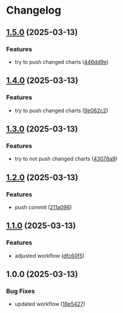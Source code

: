 # Changelog

## [1.5.0](https://github.com/PrivateAIM/hub-helm-test/compare/v1.4.0...v1.5.0) (2025-03-13)


### Features

* try to push changed charts ([446dd9e](https://github.com/PrivateAIM/hub-helm-test/commit/446dd9e94079fbf962f52ae9cda3087b2b69b251))

## [1.4.0](https://github.com/PrivateAIM/hub-helm-test/compare/v1.3.0...v1.4.0) (2025-03-13)


### Features

* try to push changed charts ([9e062c2](https://github.com/PrivateAIM/hub-helm-test/commit/9e062c2c1cede8cd5a07eb50a7bd3291e29987ed))

## [1.3.0](https://github.com/PrivateAIM/hub-helm-test/compare/v1.2.0...v1.3.0) (2025-03-13)


### Features

* try to not push changed charts ([43078a9](https://github.com/PrivateAIM/hub-helm-test/commit/43078a9586737d9d42133b915602187a222a1db7))

## [1.2.0](https://github.com/PrivateAIM/hub-helm-test/compare/v1.1.0...v1.2.0) (2025-03-13)


### Features

* push commit ([211a096](https://github.com/PrivateAIM/hub-helm-test/commit/211a096433731f4a25ae8b80d5c216c7dd332981))

## [1.1.0](https://github.com/PrivateAIM/hub-helm-test/compare/v1.0.0...v1.1.0) (2025-03-13)


### Features

* adjusted workflow ([dfc60f5](https://github.com/PrivateAIM/hub-helm-test/commit/dfc60f50da13e47fdf4d07a6da94d3eb3874c445))

## 1.0.0 (2025-03-13)


### Bug Fixes

* updated workflow ([18e5427](https://github.com/PrivateAIM/hub-helm-test/commit/18e5427d2c4bccaef85ed8205699d0e0b891e3bb))
